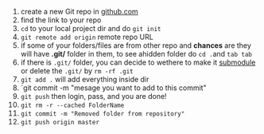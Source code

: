 1. create a new Git repo in [github.com](https://github.com/JasonTryharder/Hello-world.git)
2. find the link to your repo
3. `cd` to your local project dir and do `git init`
4. `git remote add origin` remote repo URL
5. if some of your folders/files are from other repo and **chances** are they will have **.git/** folder in them, to see ahidden folder do `cd .`and `tab tab`
6. if there is `.git/` folder, you can decide to wethere to make it [submodule](https://github.community/t/adding-a-folder-from-one-repo-to-another/781/2) or delete the `.git/` by `rm -rf .git` 
7. `git add .` will add everything inside dir 
8. `git commit -m "mesage you want to add to this commit"
9. `git push` then login, pass, and you are done!
10. `git rm -r --cached FolderName`
11. `git commit -m "Removed folder from repository"`
12. `git push origin master`

